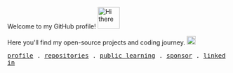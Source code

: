 Welcome to my GitHub profile! <img src="https://vczb.github.io/assets/images/hithere.gif" alt="Hi there" height="50" /> 

Here you'll find my open-source projects and coding journey.  <img src="https://vczb.github.io/assets/images/rocket.gif" alt="Animated rocket" height="20" /> 

<p>
  <samp>
    <a href="https://github.com/vczb">profile</a> .
    <a href="https://github.com/vczb?tab=repositories">repositories</a> .
    <a href="https://github.com/users/vczb/projects/2">public learning</a> .
    <a href="https://github.com/sponsors/vczb">sponsor</a> .
    <a href="https://www.linkedin.com/in/vczb/">linked in</a>
  </samp>
</p>
